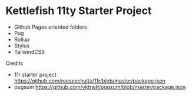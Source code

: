 # Kettlefish 11ty Starter Project

- Github Pages oriented folders
- Pug
- Rollup
- Stylus
- TailwindCSS

Credits
- 11r starter project https://github.com/reeseschultz/11r/blob/master/package.json
- pugsum https://github.com/vktrwlt/pugsum/blob/master/package.json
